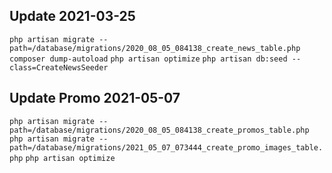 ## Update 2021-03-25

`php artisan migrate --path=/database/migrations/2020_08_05_084138_create_news_table.php`
`composer dump-autoload`
`php artisan optimize`
`php artisan db:seed --class=CreateNewsSeeder`

## Update Promo 2021-05-07

`php artisan migrate --path=/database/migrations/2020_08_05_084138_create_promos_table.php`
`php artisan migrate --path=/database/migrations/2021_05_07_073444_create_promo_images_table.php`
`php artisan optimize`
